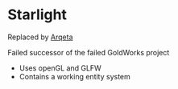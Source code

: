 # Starlight
Replaced by [Arqeta](https://github.com/StarmanAkremis/Arqeta)

Failed successor of the failed GoldWorks project
- Uses openGL and GLFW
- Contains a working entity system
